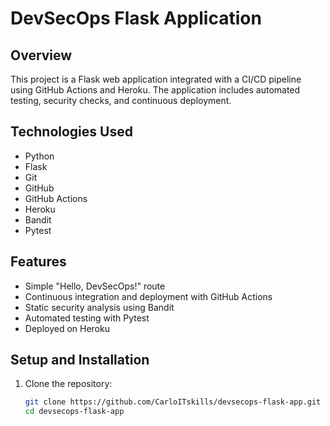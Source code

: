 # DevSecOps Flask Application

## Overview
This project is a Flask web application integrated with a CI/CD pipeline using GitHub Actions and Heroku. The application includes automated testing, security checks, and continuous deployment.

## Technologies Used
- Python
- Flask
- Git
- GitHub
- GitHub Actions
- Heroku
- Bandit
- Pytest

## Features
- Simple "Hello, DevSecOps!" route
- Continuous integration and deployment with GitHub Actions
- Static security analysis using Bandit
- Automated testing with Pytest
- Deployed on Heroku

## Setup and Installation
1. Clone the repository:
   ```bash
   git clone https://github.com/CarloITskills/devsecops-flask-app.git
   cd devsecops-flask-app
